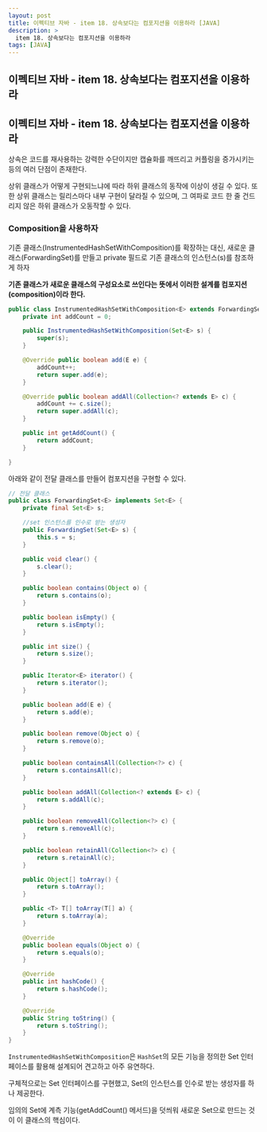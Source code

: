 ```yaml
---
layout: post
title: 이펙티브 자바 - item 18. 상속보다는 컴포지션을 이용하라 [JAVA]
description: >
  item 18. 상속보다는 컴포지션을 이용하라
tags: [JAVA]
---
```


## 이펙티브 자바 - item 18. 상속보다는 컴포지션을 이용하라

## 이펙티브 자바 - item 18. 상속보다는 컴포지션을 이용하라

상속은 코드를 재사용하는 강력한 수단이지만 캡슐화를 깨뜨리고 커플링을 증가시키는 등의 여러 단점이 존재한다.

상위 클래스가 어떻게 구현되느냐에 따라 하위 클래스의 동작에 이상이 생길 수 있다. 또한 상위 클래스는 릴리스마다 내부 구현이 달라질 수 있으며, 그 여파로 코드 한 줄 건드리지 않은 하위 클래스가 오동작할 수 있다.

### Composition을 사용하자

기존 클래스(InstrumentedHashSetWithComposition)를 확장하는 대신, 새로운 클래스(ForwardingSet)를 만들고 private 필드로 기존 클래스의 인스턴스(s)를 참조하게 하자

**기존 클래스가 새로운 클래스의 구성요소로 쓰인다는 뜻에서 이러한 설계를 컴포지션(composition)이라 한다.**

```java 기존 클래스
public class InstrumentedHashSetWithComposition<E> extends ForwardingSet<E> {
    private int addCount = 0;

    public InstrumentedHashSetWithComposition(Set<E> s) {
        super(s);
    }

    @Override public boolean add(E e) {
        addCount++;
        return super.add(e);
    }

    @Override public boolean addAll(Collection<? extends E> c) {
        addCount += c.size();
        return super.addAll(c);
    }

    public int getAddCount() {
        return addCount;
    }

}
```

아래와 같이 전달 클래스를 만들어 컴포지션을 구현할 수 있다.

```java 새 클래스
// 전달 클래스
public class ForwardingSet<E> implements Set<E> {
    private final Set<E> s;

    //set 인스턴스를 인수로 받는 생성자
    public ForwardingSet(Set<E> s) {
        this.s = s;
    }

    public void clear() {
        s.clear();
    }

    public boolean contains(Object o) {
        return s.contains(o);
    }

    public boolean isEmpty() {
        return s.isEmpty();
    }

    public int size() {
        return s.size();
    }

    public Iterator<E> iterator() {
        return s.iterator();
    }

    public boolean add(E e) {
        return s.add(e);
    }

    public boolean remove(Object o) {
        return s.remove(o);
    }

    public boolean containsAll(Collection<?> c) {
        return s.containsAll(c);
    }

    public boolean addAll(Collection<? extends E> c) {
        return s.addAll(c);
    }

    public boolean removeAll(Collection<?> c) {
        return s.removeAll(c);
    }

    public boolean retainAll(Collection<?> c) {
        return s.retainAll(c);
    }

    public Object[] toArray() {
        return s.toArray();
    }

    public <T> T[] toArray(T[] a) {
        return s.toArray(a);
    }

    @Override
    public boolean equals(Object o) {
        return s.equals(o);
    }

    @Override
    public int hashCode() {
        return s.hashCode();
    }

    @Override
    public String toString() {
        return s.toString();
    }
}
```

`InstrumentedHashSetWithComposition`은 `HashSet`의 모든 기능을 정의한 Set 인터페이스를 활용해 설계되어 견고하고 아주 유연하다.

구체적으로는 Set 인터페이스를 구현했고, Set의 인스턴스를 인수로 받는 생성자를 하나 제공한다.

임의의 Set에 계측 기능(getAddCount() 메서드)을 덧씌워 새로운 Set으로 만드는 것이 이 클래스의 핵심이다.
